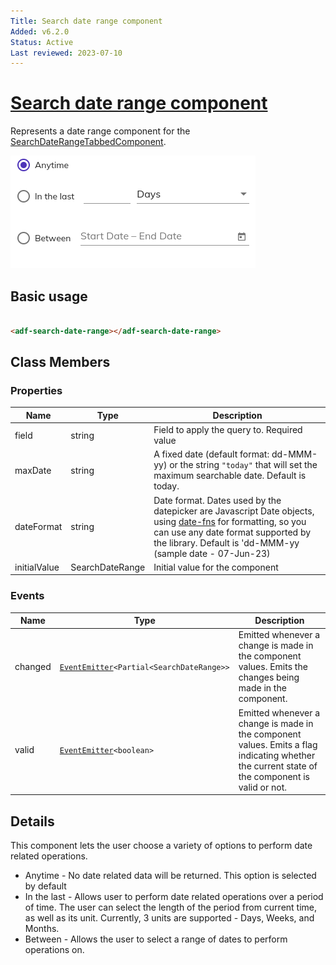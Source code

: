 ```yaml
---
Title: Search date range component
Added: v6.2.0
Status: Active
Last reviewed: 2023-07-10
---
```


# [Search date range component](../../../lib/content-services/src/lib/search/components/search-date-range-tabbed/search-date-range/search-date-range.component.ts "Defined in search-date-range.component.ts")

Represents a date range component for the [SearchDateRangeTabbedComponent](search-date-range-tabbed.component.md).

![Date Range Widget](../../docassets/images/search-date-range.png)

## Basic usage

```html

<adf-search-date-range></adf-search-date-range>
```

## Class Members

### Properties

| Name         | Type            | Description                                                                                                                                                                                                                                                |
|--------------|-----------------|------------------------------------------------------------------------------------------------------------------------------------------------------------------------------------------------------------------------------------------------------------|
| field        | string          | Field to apply the query to. Required value                                                                                                                                                                                                                |
| maxDate      | string          | A fixed date (default format: dd-MMM-yy) or the string `"today"` that will set the maximum searchable date. Default is today.                                                                                                                              |
| dateFormat   | string          | Date format. Dates used by the datepicker are Javascript Date objects, using [date-fns](https://date-fns.org/v2.30.0/docs/format) for formatting, so you can use any date format supported by the library. Default is 'dd-MMM-yy (sample date - 07-Jun-23) |
| initialValue | SearchDateRange | Initial value for the component                                                                                                                                                                                                                            |

### Events

| Name                | Type                                                                                   | Description                                                                                                                                    |
|---------------------|----------------------------------------------------------------------------------------|------------------------------------------------------------------------------------------------------------------------------------------------|
| changed             | [`EventEmitter`](https://angular.io/api/core/EventEmitter)`<Partial<SearchDateRange>>` | Emitted whenever a change is made in the component values. Emits the changes being made in the component.                                      |
| valid               | [`EventEmitter`](https://angular.io/api/core/EventEmitter)`<boolean>`                  | Emitted whenever a change is made in the component values. Emits a flag indicating whether the current state of the component is valid or not. |

## Details

This component lets the user choose a variety of options to perform date related operations.

- Anytime - No date related data will be returned. This option is selected by default
- In the last - Allows user to perform date related operations over a period of time. The user can select the length of the period from current time, 
as well as its unit. Currently, 3 units are supported - Days, Weeks, and Months.
- Between - Allows the user to select a range of dates to perform operations on.
